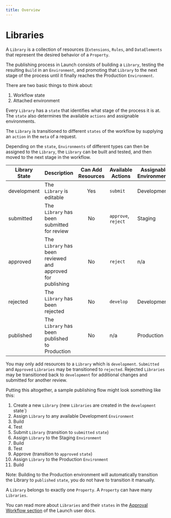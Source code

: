 ```yaml
---
title: Overview
---
```


# Libraries

A `Library` is a collection of resources (`Extensions`, `Rules`, and `DataElements` that represent the desired behavior of a `Property`.

The publishing process in Launch consists of building a `Library`, testing the resulting `Build` in an `Environment`, and promoting that `Library` to the next stage of the process until it finally reaches the Production `Environment`. 

There are two basic things to think about:
1. Workflow state
1. Attached environment

Every `Library` has a `state` that identifies what stage of the process it is at.  The `state` also determines the available `actions` and assignable environments.

The `Library` is transitioned to different `states` of the workflow by supplying an `action` in the `meta` of a request.

Depending on the `state`, `Environments` of different types can then be assigned to the `Library`, the `Library` can be built and tested, and then moved to the next stage in the workflow.

| Library State | Description | Can Add Resources | Available Actions | Assignable Environments |
| ------------- | ----------- |:-----------------:| ----------------- | ----------------------- |
| development | The `Library` is editable | Yes | `submit` | Development
| submitted | The `Library` has been submitted for review | No | `approve`, `reject` | Staging |
| approved | The `Library` has been reviewed and approved for publishing | No | `reject` | n/a |
| rejected | The `Library` has been rejected | No | `develop` | Development |
| published | The `Library` has been published to Production | No | n/a | Production |

You may only add resources to a `Library` which is `development`.  `Submitted` and `Approved` `Libraries` may be transitioned to `rejected`.  Rejected `Libraries` may be transitioned back to `development` for additional changes and submitted for another review.

Putting this altogether, a sample publishing flow might look something like this:
1. Create a new `Library` (new `Libraries` are created in the `development `state`)
1. Assign `Library` to any available Development `Environment`
1. Build
1. Test
1. Submit `Library` (transition to `submitted` `state`)
1. Assign `Library` to the Staging `Environment`
1. Build
1. Test
1. Approve (transition to `approved` `state`)
1. Assign `Library` to the Production `Environment`
1. Build

Note: Building to the Production environment will automatically transition the Library to `published` `state`, you do not have to transition it manually.

A `Library` belongs to exactly one `Property`.  A `Property` can have many `Libraries`.

You can read more about `Libraries` and their `states` in the [Approval Workflow section](https://docs.adobe.com/content/help/en/launch/using/reference/publish/approval-workflow.html) of the Launch user docs.
